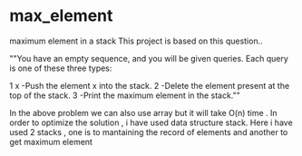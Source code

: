 # max_element
maximum element in a stack
This project is based on this question..

""You have an empty sequence, and you will be given  queries. Each query is one of these three types:

1 x  -Push the element x into the stack.
2    -Delete the element present at the top of the stack.
3    -Print the maximum element in the stack.""

In the above problem we can also use array but it will take O(n) time . In order to optimize the solution , i have used data structure 
stack. Here i have used 2 stacks , one is to mantaining the record of elements and another to get maximum element
